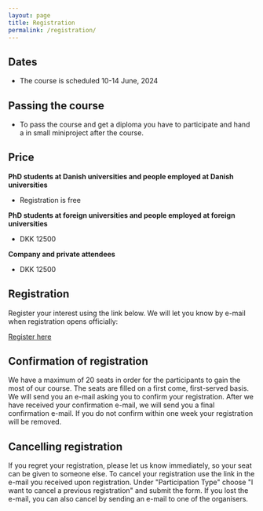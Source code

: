 ```yaml
---
layout: page
title: Registration
permalink: /registration/
---
```


## Dates
- The course is scheduled 10-14 June, 2024

## Passing the course
- To pass the course and get a diploma you have to participate and hand a in small miniproject after the course.

## Price

**PhD students at Danish universities and people employed at Danish universities**
- Registration is free

**PhD students at foreign universities and people employed at foreign universities**
- DKK 12500

**Company and private attendees**
- DKK 12500

## Registration

Register your interest using the link below. We will let you know by e-mail when registration opens officially:

[Register here](https://phd.moodle.aau.dk/course/view.php?id=2325)

## Confirmation of registration

We have a maximum of 20 seats in order for the participants to gain the most of our course. The seats are filled on a first come, first-served basis. We will send you an e-mail asking you to confirm your registration. After we have received your confirmation e-mail, we will send you a final confirmation e-mail. If you do not confirm  within one week your registration will be removed.

## Cancelling registration

If you regret your registration, please let us know immediately, so your seat can be given to someone else. To cancel your registration use the link in the e-mail you received upon registration. Under "Participation Type" choose "I want to cancel a previous registration" and submit the form. If you lost the e-mail, you can also cancel by sending an e-mail to one of the organisers.